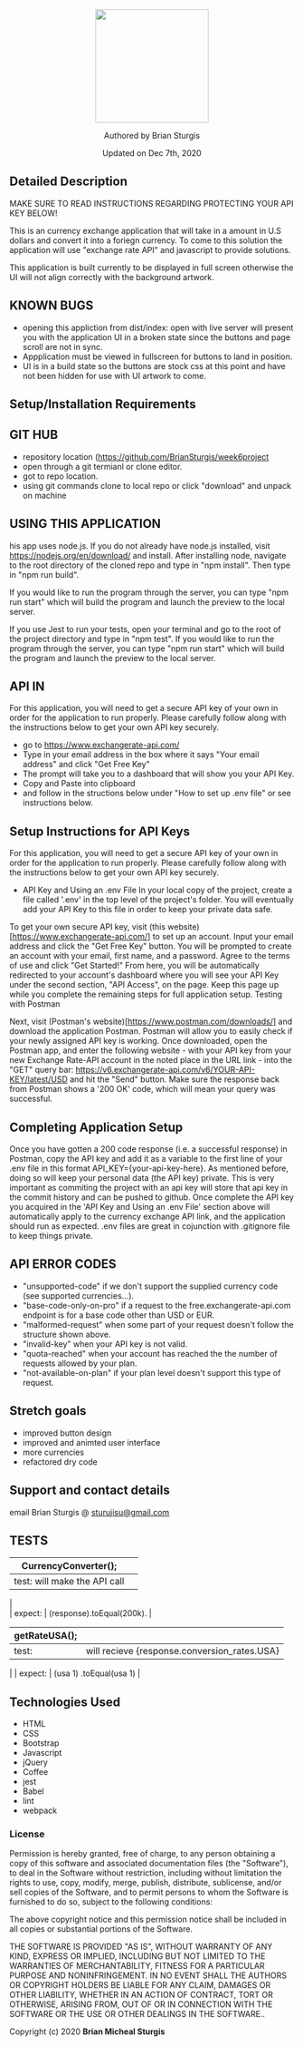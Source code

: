 <div align="center">
<img src="https://github.com/BrianSturgis.png" width="200px" height="auto" >
</div>
<p align="center"> Authored by Brian Sturgis</p>
<p align="center">Updated on Dec 7th, 2020</p>


## Detailed Description
MAKE SURE TO READ INSTRUCTIONS REGARDING PROTECTING YOUR API KEY BELOW!

This is an currency exchange application that will take in a amount in U.S dollars and convert it into a foriegn currency.  To come to this solution the application will use "exchange rate API" and javascript to provide solutions.

This application is built currently to be displayed in full screen otherwise the UI will not align correctly with the background artwork.

## KNOWN BUGS
- opening this appliction from dist/index: open with live server will present you with the application UI in a broken state since the buttons and page scroll are not in sync.
- Appplication must be viewed in fullscreen for buttons to land in position.
- UI is in a build state so the buttons are stock css at this point and have not been hidden for use with UI artwork to come.


## Setup/Installation Requirements

## GIT HUB
- repository location (https://github.com/BrianSturgis/week6project
- open through a git termianl or clone editor.
- got to repo location.
- using git commands clone to local repo or click "download" and unpack on machine


## USING THIS APPLICATION
his app uses node.js. If you do not already have node.js installed, visit https://nodejs.org/en/download/ and install.
After installing node, navigate to the root directory of the cloned repo and type in "npm install".
Then type in "npm run build".

If you would like to run the program through the server, you can type "npm run start" which will build the program and launch the preview to the local server.

If you use Jest to run your tests, open your terminal and go to the root of the project directory and type in "npm test".
If you would like to run the program through the server, you can type "npm run start" which will build the program and launch the preview to the local server.

## API IN

For this application, you will need to get a secure API key of your own in order for the application to run properly. Please carefully follow along with the instructions below to get your own API key securely.
- go to https://www.exchangerate-api.com/
- Type in your email address in the box where it says "Your email address" and click "Get Free Key"
- The prompt will take you to a dashboard that will show you your API Key.
- Copy and Paste into clipboard 
- and follow in the structions below under "How to set up .env file" or see instructions below.


## Setup Instructions for API Keys
For this application, you will need to get a secure API key of your own in order for the application to run properly. Please carefully follow along with the instructions below to get your own API key securely.

- API Key and Using an .env File
In your local copy of the project, create a file called '.env' in the top level of the project's folder. You will eventually add your API Key to this file in order to keep your private data safe.

To get your own secure API key, visit (this website)[https://www.exchangerate-api.com/] to set up an account.
Input your email address and click the "Get Free Key" button.  You will be prompted to create an account with your email, first name, and a password. Agree to the terms of use and click "Get Started!"
From here, you will be automatically redirected to your account's dashboard where you will see your API Key under the second section, "API Access", on the page. Keep this page up while you complete the remaining steps for full application setup.
Testing with Postman

Next, visit (Postman's website)[https://www.postman.com/downloads/] and download the application Postman. Postman will allow you to easily check if your newly assigned API key is working.
Once downloaded, open the Postman app, and enter the following website - with your API key from your new Exchange Rate-API account in the noted place in the URL link - into the "GET" query bar: https://v6.exchangerate-api.com/v6/YOUR-API-KEY/latest/USD and hit the "Send" button.
Make sure the response back from Postman shows a '200 OK' code, which will mean your query was successful.

## Completing Application Setup
Once you have gotten a 200 code response (i.e. a successful response) in Postman, copy the API key and add it as a variable to the first line of your .env file in this format API_KEY={your-api-key-here}. As mentioned before, doing so will keep your personal data (the API key) private.  This is very important as commiting the project with an api key will store that api key in the commit history and can be pushed to github.
Once complete the API key you acquired in the 'API Key and Using an .env File' section above will automatically apply to the currency exchange API link, and the application should run as expected.  .env files are great in cojunction with .gitignore file to keep things private.

## API ERROR CODES
- "unsupported-code" if we don't support the supplied currency code (see supported currencies...).
- "base-code-only-on-pro" if a request to the free.exchangerate-api.com endpoint is for a base code other than USD or EUR.
- "malformed-request" when some part of your request doesn't follow the structure shown above.
- "invalid-key" when your API key is not valid.
- "quota-reached" when your account has reached the the number of requests allowed by your plan.
- "not-available-on-plan" if your plan level doesn't support this type of request.

## Stretch goals
- improved button design
- improved and animted user interface
- more currencies
- refactored dry code


## Support and contact details
email Brian Sturgis @ <sturujisu@gmail.com>


## TESTS

| CurrencyConverter(); |  |
| ------| -----------|
| test: will make the API call  |                         |
|  
| expect:  | (response).toEqual(200k). |



| getRateUSA(); |  |
| ------| -----------|
| test:   | will recieve {response.conversion_rates.USA} |
| 
| expect:  | (usa 1) .toEqual(usa 1) |


## Technologies Used
* HTML
* CSS
* Bootstrap
* Javascript
* jQuery
* Coffee
* jest
* Babel
* lint
* webpack
  


### License

Permission is hereby granted, free of charge, to any person obtaining a copy of this software and associated documentation files (the "Software"), to deal in the Software without restriction, including without limitation the rights to use, copy, modify, merge, publish, distribute, sublicense, and/or sell copies of the Software, and to permit persons to whom the Software is furnished to do so, subject to the following conditions:

The above copyright notice and this permission notice shall be included in all copies or substantial portions of the Software.

THE SOFTWARE IS PROVIDED "AS IS", WITHOUT WARRANTY OF ANY KIND, EXPRESS OR IMPLIED, INCLUDING BUT NOT LIMITED TO THE WARRANTIES OF MERCHANTABILITY, FITNESS FOR A PARTICULAR PURPOSE AND NONINFRINGEMENT. IN NO EVENT SHALL THE AUTHORS OR COPYRIGHT HOLDERS BE LIABLE FOR ANY CLAIM, DAMAGES OR OTHER LIABILITY, WHETHER IN AN ACTION OF CONTRACT, TORT OR OTHERWISE, ARISING FROM, OUT OF OR IN CONNECTION WITH THE SOFTWARE OR THE USE OR OTHER DEALINGS IN THE SOFTWARE..



Copyright (c) 2020 **Brian Micheal Sturgis**

